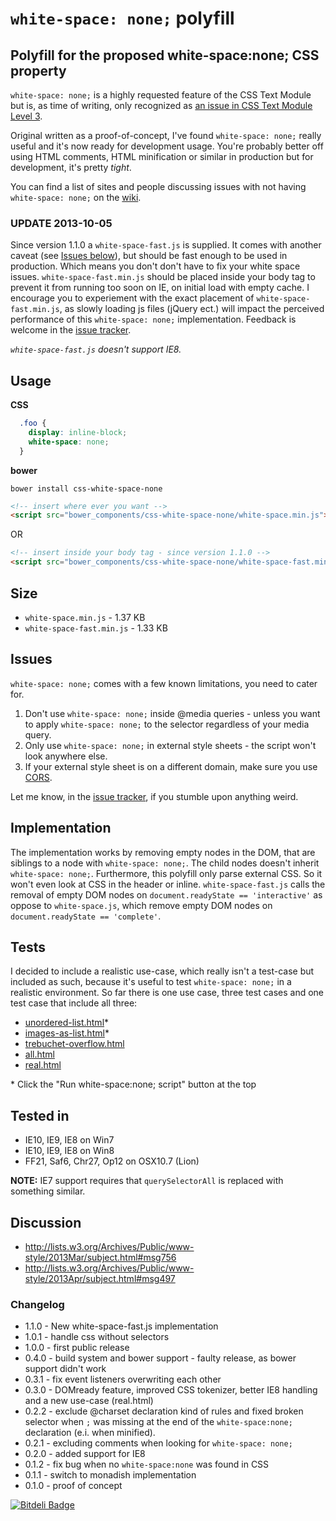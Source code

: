 ``white-space: none;`` polyfill
===============================

## Polyfill for the proposed white-space:none; CSS property

`white-space: none;` is a highly requested feature of the CSS Text Module but is, as time of writing, only recognized as [an issue in CSS Text Module Level 3](http://www.w3.org/TR/css3-text/#pre-line).

Original written as a proof-of-concept, I've found `white-space: none;` really useful and it's now ready for development usage. You're probably better off using HTML comments, HTML minification or similar in production but for development, it's pretty *tight*.

You can find a list of sites and people discussing issues with not having `white-space: none;` on the [wiki](https://github.com/dotnetCarpenter/white-space/wiki).

### UPDATE 2013-10-05 ###
Since version 1.1.0 a `white-space-fast.js` is supplied. It comes with another caveat (see [Issues below](./#issues)), but should be fast enough to be used in production. Which means you don't don't have to fix your white space issues.
`white-space-fast.min.js` should be placed inside your body tag to prevent it from running too soon on IE, on initial load with empty cache.
I encourage you to experiement with the exact placement of `white-space-fast.min.js`, as slowly loading js files (jQuery ect.) will impact the perceived performance of this ``white-space: none;`` implementation. Feedback is welcome in the [issue tracker](https://github.com/dotnetCarpenter/white-space/issues). 

*`white-space-fast.js` doesn't support IE8.*

## Usage
**CSS**
```css
  .foo {
    display: inline-block;
    white-space: none;
  }
```
**bower**
```shell
bower install css-white-space-none
```
```html
<!-- insert where ever you want -->
<script src="bower_components/css-white-space-none/white-space.min.js"></script>
```
OR
```html
<!-- insert inside your body tag - since version 1.1.0 -->
<script src="bower_components/css-white-space-none/white-space-fast.min.js"></script>
```

## Size
+ `white-space.min.js` - 1.37 KB
+ `white-space-fast.min.js` - 1.33 KB

## Issues

`white-space: none;` comes with a few known limitations, you need to cater for.

1. Don't use `white-space: none;` inside @media queries - unless you want to apply `white-space: none;` to the selector regardless of your media query.
2. Only use `white-space: none;` in external style sheets - the script won't look anywhere else.
3. If your external style sheet is on a different domain, make sure you use [CORS](http://www.w3.org/TR/cors/).

Let me know, in the [issue tracker](https://github.com/dotnetCarpenter/white-space/issues), if you stumble upon anything weird.

## Implementation
The implementation works by removing empty nodes in the DOM, that are siblings to a node with ``white-space: none;``. The child nodes doesn't inherit ``white-space: none;``.
Furthermore, this polyfill only parse external CSS. So it won't even look at CSS in the header or inline.
`white-space-fast.js` calls the removal of empty DOM nodes on `document.readyState == 'interactive'` as oppose to `white-space.js`, which remove empty DOM nodes on `document.readyState == 'complete'`.

## Tests

I decided to include a realistic use-case, which really isn't a test-case but included as such, because
it's useful to test `white-space: none;` in a realistic environment.
So far there is one use case, three test cases and one test case that include all three:

+ [unordered-list.html](http://dotnetcarpenter.github.io/white-space/test-cases/unordered-list.html)*
+ [images-as-list.html](http://dotnetcarpenter.github.io/white-space/test-cases/images-as-list.html)*
+ [trebuchet-overflow.html](http://dotnetcarpenter.github.io/white-space/test-cases/trebuchet-overflow.html)
+ [all.html](http://dotnetcarpenter.github.io/white-space/test-cases/all.html)
+ [real.html](http://dotnetcarpenter.github.io/white-space/test-cases/real.html)

\* Click the "Run white-space:none; script" button at the top

## Tested in
+ IE10, IE9, IE8 on Win7
+ IE10, IE9, IE8 on Win8
+ FF21, Saf6, Chr27, Op12 on OSX10.7 (Lion)

**NOTE:** IE7 support requires that `querySelectorAll` is replaced with something similar.

## Discussion
+ http://lists.w3.org/Archives/Public/www-style/2013Mar/subject.html#msg756
+ http://lists.w3.org/Archives/Public/www-style/2013Apr/subject.html#msg497

### Changelog
+ 1.1.0 - New white-space-fast.js implementation
+ 1.0.1 - handle css without selectors
+ 1.0.0 - first public release
+ 0.4.0 - build system and bower support - faulty release, as bower support didn't work
+ 0.3.1 - fix event listeners overwriting each other
+ 0.3.0 - DOMready feature, improved CSS tokenizer, better IE8 handling and a new use-case (real.html)
+ 0.2.2 - exclude @charset declaration kind of rules and fixed broken selector when `;` was missing at the end of the `white-space:none;` declaration (e.i. when minified).
+ 0.2.1 - excluding comments when looking for `white-space: none;`
+ 0.2.0 - added support for IE8
+ 0.1.2 - fix bug when no `white-space:none` was found in CSS
+ 0.1.1 - switch to monadish implementation
+ 0.1.0 - proof of concept


[![Bitdeli Badge](https://d2weczhvl823v0.cloudfront.net/dotnetCarpenter/white-space/trend.png)](https://bitdeli.com/free "Bitdeli Badge")


